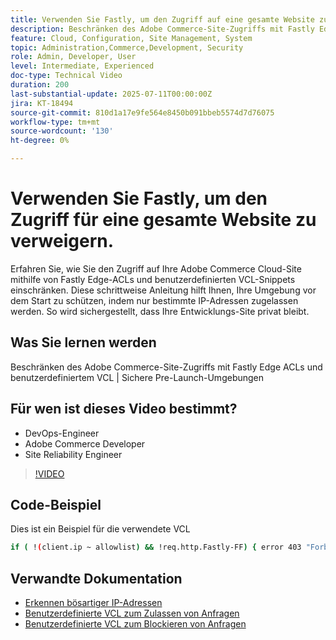 ```yaml
---
title: Verwenden Sie Fastly, um den Zugriff auf eine gesamte Website zu verweigern.
description: Beschränken des Adobe Commerce-Site-Zugriffs mit Fastly Edge-ACLs und einer benutzerdefinierten VCL
feature: Cloud, Configuration, Site Management, System
topic: Administration,Commerce,Development, Security
role: Admin, Developer, User
level: Intermediate, Experienced
doc-type: Technical Video
duration: 200
last-substantial-update: 2025-07-11T00:00:00Z
jira: KT-18494
source-git-commit: 810d1a17e9fe564e8450b091bbeb5574d7d76075
workflow-type: tm+mt
source-wordcount: '130'
ht-degree: 0%

---
```



# Verwenden Sie Fastly, um den Zugriff für eine gesamte Website zu verweigern.

Erfahren Sie, wie Sie den Zugriff auf Ihre Adobe Commerce Cloud-Site mithilfe von Fastly Edge-ACLs und benutzerdefinierten VCL-Snippets einschränken. Diese schrittweise Anleitung hilft Ihnen, Ihre Umgebung vor dem Start zu schützen, indem nur bestimmte IP-Adressen zugelassen werden. So wird sichergestellt, dass Ihre Entwicklungs-Site privat bleibt.

## Was Sie lernen werden

Beschränken des Adobe Commerce-Site-Zugriffs mit Fastly Edge ACLs und benutzerdefiniertem VCL | Sichere Pre-Launch-Umgebungen

## Für wen ist dieses Video bestimmt?

* DevOps-Engineer
* Adobe Commerce Developer
* Site Reliability Engineer

>[!VIDEO](https://video.tv.adobe.com/v/3464788/?learn=on&enablevpops&captions=ger)

## Code-Beispiel

Dies ist ein Beispiel für die verwendete VCL

```BASH
if ( !(client.ip ~ allowlist) && !req.http.Fastly-FF) { error 403 "Forbidden";}
```

## Verwandte Dokumentation

* [Erkennen bösartiger IP-Adressen](https://experienceleague.adobe.com/de/docs/commerce-learn/tutorials/tools/new-relic/malicious-ip)
* [Benutzerdefinierte VCL zum Zulassen von Anfragen](https://experienceleague.adobe.com/de/docs/commerce-on-cloud/user-guide/cdn/custom-vcl-snippets/fastly-vcl-allowlist)
* [Benutzerdefinierte VCL zum Blockieren von Anfragen](https://experienceleague.adobe.com/de/docs/commerce-on-cloud/user-guide/cdn/custom-vcl-snippets/fastly-vcl-blocking)
